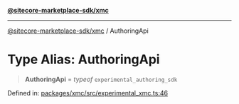 [**@sitecore-marketplace-sdk/xmc**](../README.md)

***

[@sitecore-marketplace-sdk/xmc](../README.md) / AuthoringApi

# Type Alias: AuthoringApi

> **AuthoringApi** = *typeof* `experimental_authoring_sdk`

Defined in: [packages/xmc/src/experimental\_xmc.ts:46](https://github.com/Sitecore/marketplace-sdk/blob/main/packages/xmc/src/experimental_xmc.ts#L46)
